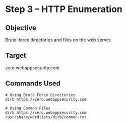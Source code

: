 # Step 3 – HTTP Enumeration

## Objective
Brute-force directories and files on the web server.

## Target
zero.webappsecurity.com

## Commands Used
```
# Using Brute Force Directories
dirb https://zero.webappsecurity.com

# Using Common Files
dirb https://zero.webappsecurity.com /usr/share/wordlists/dirb/common.txt
